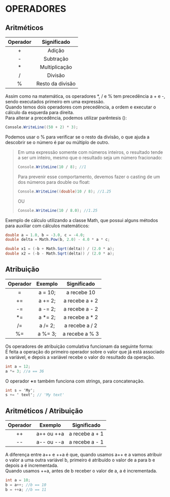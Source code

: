 # OPERADORES

## Aritméticos

|Operador    | Significado      |
|:----:      |:----:            |
| +          | Adição           |
| -          | Subtração        |
| *          | Multiplicação    |
| /          | Divisão          |
| %          | Resto da divisão |

Assim como na matemática, os operadores *, / e % tem precedência a + e -, sendo executados primeiro em uma expressão.  
Quando temos dois operadores com precedência, a ordem e executar o cálculo da esquerda para direita.  
Para alterar a precedência, podemos utilizar parêntesis ():  

```csharp
Console.WriteLine((50 + 2) * 3);
```

Podemos usar o % para verificar se o resto da divisão, o que ajuda a descobrir se o número é par ou múltiplo de outro.  

>Em uma expressão somente com números inteiros, o resultado tende a ser um inteiro, mesmo que o resultado seja um número fracionado:
>```csharp
>Console.WriteLine(10 / 8); //1
>```
>Para prevenir esse comportamento, devemos fazer o casting de um dos números para double ou float:  
>```csharp
>Console.WriteLine((double)10 / 8); //1.25
>```
>OU
>```csharp
>Console.WriteLine(10 / 8.0); //1.25
>```

Exemplo de cálculo utilizando a classe Math, que possui alguns métodos para auxiliar com cálculos matemáticos:
```csharp
double a = 1.0, b = -3.0, c = -4.0;
double delta = Math.Pow(b, 2.0) - 4.0 * a * c;

double x1 = (-b + Math.Sqrt(delta)) / (2.0 * a);
double x2 = (-b - Math.Sqrt(delta)) / (2.0 * a);
```

## Atribuição

|Operador    | Exemplo       | Significado   |
|:----:      |:----:         |:----:         |
| =          | a = 10;       | a recebe 10   |
| +=         | a += 2;       | a recebe a + 2|
| -=         | a -= 2;       | a recebe a - 2|
| *=         | a *= 2;       | a recebe a * 2|
| /=         | a /= 2;       | a recebe a / 2|
| %=         | a %= 3;       | a recebe a % 3|

Os operadores de atribuição comulativa funcionam da seguinte forma:  
É feita a operação do primeiro operador sobre o valor que já está associado a variável, e depois a variável recebe o valor do resultado da operação.  

```csharp
int a = 12;
a *= 3; //a == 36
```

O operador **+=** também funciona com strings, para concatenação.
```csharp
int s = 'My';
s += ' text'; // 'My text'
```

## Aritméticos / Atribuição

|Operador    | Exemplo       | Significado   |
|:----:      |:----:         |:----:         |
| ++         | a++ ou ++a    | a recebe a + 1|
| --         | a-- ou --a    | a recebe a - 1|

A diferença entre a++ e ++a é que, quando usamos a++ e a vamos atribuir o valor a uma outra variável b, 
primeiro é atribuído o valor de a para b e depois a é incrementada.  
Quando usamos ++a, antes de b receber o valor de a, a é incrementada.  

```csharp
int a = 10;
b = a++; //b == 10
b = ++a; //b == 11
```